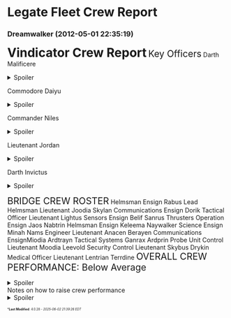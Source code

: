 # Legate Fleet Crew Report

### **Dreamwalker** (2012-05-01 22:35:19)

<span style="font-size: 2.00em;">**Vindicator Crew Report**</span>
<span style="font-size: 1.50em;">Key Officers</span>
Darth Malificere <details><summary>Spoiler</summary>

Feared 10% Modifier to XP. CL 1 Proficiency

</details>

Commodore Daiyu <details><summary>Spoiler</summary>

Respected 10% Modifier to XP. CL 1 Proficiency

</details>

Commander Niles <details><summary>Spoiler</summary>

Highly Respected 20% Modifier to XP. CL 2 Proficiency

</details>

Lieutenant Jordan <details><summary>Spoiler</summary>

Indifferent No Modifier to XP. CL 0 Proficiency

</details>

Darth Invictus <details><summary>Spoiler</summary>

Respected 10% Modifier to XP. CL 1 Proficiency

</details>

<span style="font-size: 1.50em;">BRIDGE CREW ROSTER</span>
Helmsman Ensign Rabus
Lead Helmsman Lieutenant Joodia Skylan
Communications Ensign Dorik
Tactical Officer Lieutenant Lightus
Sensors Ensign Belif Sanrus
Thrusters Operation Ensign Jaos Nabtrin
Helmsman Ensign Keleema Naywalker
Science Ensign Minah Nams
Engineer Lieutenant Anacen Berayen
Communications EnsignMiodia Ardtrayn
Tactical Systems Ganrax Ardprin
Probe Unit Control Lieutenant Moodia Leevold
Security Control Lieutenant Skybus Drykin
Medical Officer Lieutenant Lentrian Terrdine
<span style="font-size: 1.50em;">OVERALL CREW PERFORMANCE: Below Average <details><summary>Spoiler</summary>

-5 Attack, +0 Modifier to Skill Checks, CL Modifier -1

</details>

</span>
<span style="font-size: 1.00em;">Notes on how to raise crew performance</span> <details><summary>Spoiler</summary>

Crew performance can be raised by effective leadership roleplaying and persuasion checks to the crew. Effective decision making that saves lives and equipment will boost this as well. A strong rapport between the key officers will inspire the comraderie in the men. If the crew does not have confidence in your leadership, their abilities will begin to drop. Also, officers constantly disagreeing with one another will make them question their leadership.

</details>



<span style="font-size: 0.5em;">***Last Modified**: 4.0.28 - *2025-06-02 21:39:26 EDT*</span>
